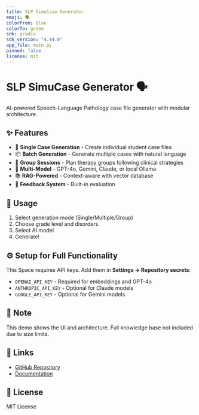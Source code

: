 ```yaml
---
title: SLP SimuCase Generator
emoji: 🗣️
colorFrom: blue
colorTo: green
sdk: gradio
sdk_version: "4.44.0"
app_file: main.py
pinned: false
license: mit
---
```


# SLP SimuCase Generator 🗣️

AI-powered Speech-Language Pathology case file generator with modular architecture.

## ✨ Features

- 🎯 **Single Case Generation** - Create individual student case files
- 📦 **Batch Generation** - Generate multiple cases with natural language
- 👥 **Group Sessions** - Plan therapy groups following clinical strategies  
- 🤖 **Multi-Model** - GPT-4o, Gemini, Claude, or local Ollama
- 📚 **RAG-Powered** - Context-aware with vector database
- 💬 **Feedback System** - Built-in evaluation

## 🚀 Usage

1. Select generation mode (Single/Multiple/Group)
2. Choose grade level and disorders
3. Select AI model
4. Generate!

## ⚙️ Setup for Full Functionality

This Space requires API keys. Add them in **Settings → Repository secrets**:

- `OPENAI_API_KEY` - Required for embeddings and GPT-4o
- `ANTHROPIC_API_KEY` - Optional for Claude models
- `GOOGLE_API_KEY` - Optional for Gemini models

## 📝 Note

This demo shows the UI and architecture. Full knowledge base not included due to size limits.

## 🔗 Links

- [GitHub Repository](https://github.com/Yilanliu917/SLP_SIMUCASE)
- [Documentation](https://github.com/Yilanliu917/SLP_SIMUCASE#readme)

## 📄 License

MIT License